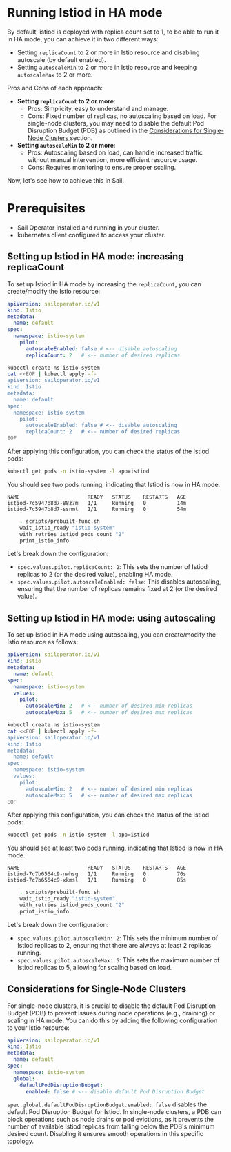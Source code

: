 # Running Istiod in HA mode
By default, istiod is deployed with replica count set to 1, to be able to run it in HA mode, you can achieve it in two different ways:
* Setting `replicaCount` to 2 or more in Istio resource and disabling autoscale (by default enabled).
* Setting `autoscaleMin` to 2 or more in Istio resource and keeping `autoscaleMax` to 2 or more.

Pros and Cons of each approach:
- **Setting `replicaCount` to 2 or more**:
  - Pros: Simplicity, easy to understand and manage.
  - Cons: Fixed number of replicas, no autoscaling based on load. For single-node clusters, you may need to disable the default Pod Disruption Budget (PDB) as outlined in the [Considerations for Single-Node Clusters ](#considerations-for-single-node-clusters) section.
- **Setting `autoscaleMin` to 2 or more**:
  - Pros: Autoscaling based on load, can handle increased traffic without manual intervention, more efficient resource usage.
  - Cons: Requires monitoring to ensure proper scaling.

Now, let's see how to achieve this in Sail.

# Prerequisites
- Sail Operator installed and running in your cluster.
- kubernetes client configured to access your cluster.

## Setting up Istiod in HA mode: increasing replicaCount
To set up Istiod in HA mode by increasing the `replicaCount`, you can create/modify the Istio resource:
```yaml
apiVersion: sailoperator.io/v1
kind: Istio
metadata:
  name: default
spec:
  namespace: istio-system
    pilot:
      autoscaleEnabled: false # <-- disable autoscaling
      replicaCount: 2   # <-- number of desired replicas
```
```bash { name=validation-istio-expected-version tag=istio-ha-replicacount }
kubectl create ns istio-system
cat <<EOF | kubectl apply -f-
apiVersion: sailoperator.io/v1
kind: Istio
metadata:
  name: default
spec:
  namespace: istio-system
    pilot:
      autoscaleEnabled: false # <-- disable autoscaling
      replicaCount: 2   # <-- number of desired replicas
EOF
```

After applying this configuration, you can check the status of the Istiod pods:
```bash
kubectl get pods -n istio-system -l app=istiod
```
You should see two pods running, indicating that Istiod is now in HA mode.
```console
NAME                      READY   STATUS    RESTARTS   AGE
istiod-7c5947b8d7-88z7m   1/1     Running   0          14m
istiod-7c5947b8d7-ssnmt   1/1     Running   0          54m
```
```bash { name=validation-wait-istio-pods tag=istio-ha-replicacount }
    . scripts/prebuilt-func.sh
    wait_istio_ready "istio-system"
    with_retries istiod_pods_count "2"
    print_istio_info
```

Let's break down the configuration:
- `spec.values.pilot.replicaCount: 2`: This sets the number of Istiod replicas to 2 (or the desired value), enabling HA mode.
- `spec.values.pilot.autoscaleEnabled: false`: This disables autoscaling, ensuring that the number of replicas remains fixed at 2 (or the desired value).

## Setting up Istiod in HA mode: using autoscaling
To set up Istiod in HA mode using autoscaling, you can create/modify the Istio resource as follows:
```yaml
apiVersion: sailoperator.io/v1
kind: Istio
metadata:
  name: default
spec:
  namespace: istio-system
  values:
    pilot:
      autoscaleMin: 2   # <-- number of desired min replicas
      autoscaleMax: 5   # <-- number of desired max replicas
```
```bash { name=validation-istio-expected-version tag=istio-ha-autoscaling }
kubectl create ns istio-system
cat <<EOF | kubectl apply -f-
apiVersion: sailoperator.io/v1
kind: Istio
metadata:
  name: default
spec:
  namespace: istio-system
  values:
    pilot:
      autoscaleMin: 2   # <-- number of desired min replicas
      autoscaleMax: 5   # <-- number of desired max replicas
EOF
```

After applying this configuration, you can check the status of the Istiod pods:
```bash
kubectl get pods -n istio-system -l app=istiod
```
You should see at least two pods running, indicating that Istiod is now in HA mode.
```console
NAME                      READY   STATUS    RESTARTS   AGE
istiod-7c7b6564c9-nwhsg   1/1     Running   0          70s
istiod-7c7b6564c9-xkmsl   1/1     Running   0          85s
```
```bash { name=validation-wait-istio-pods tag=istio-ha-autoscaling }
    . scripts/prebuilt-func.sh
    wait_istio_ready "istio-system"
    with_retries istiod_pods_count "2"
    print_istio_info
```
Let's break down the configuration:
- `spec.values.pilot.autoscaleMin: 2`: This sets the minimum number of Istiod replicas to 2, ensuring that there are always at least 2 replicas running.
- `spec.values.pilot.autoscaleMax: 5`: This sets the maximum number of Istiod replicas to 5, allowing for scaling based on load.

## Considerations for Single-Node Clusters
For single-node clusters, it is crucial to disable the default Pod Disruption Budget (PDB) to prevent issues during node operations (e.g., draining) or scaling in HA mode. You can do this by adding the following configuration to your Istio resource:
```yaml
apiVersion: sailoperator.io/v1
kind: Istio
metadata:
  name: default
spec:
  namespace: istio-system
  global:
    defaultPodDisruptionBudget:
      enabled: false # <-- disable default Pod Disruption Budget
```

`spec.global.defaultPodDisruptionBudget.enabled: false` disables the default Pod Disruption Budget for Istiod. In single-node clusters, a PDB can block operations such as node drains or pod evictions, as it prevents the number of available Istiod replicas from falling below the PDB's minimum desired count. Disabling it ensures smooth operations in this specific topology.
